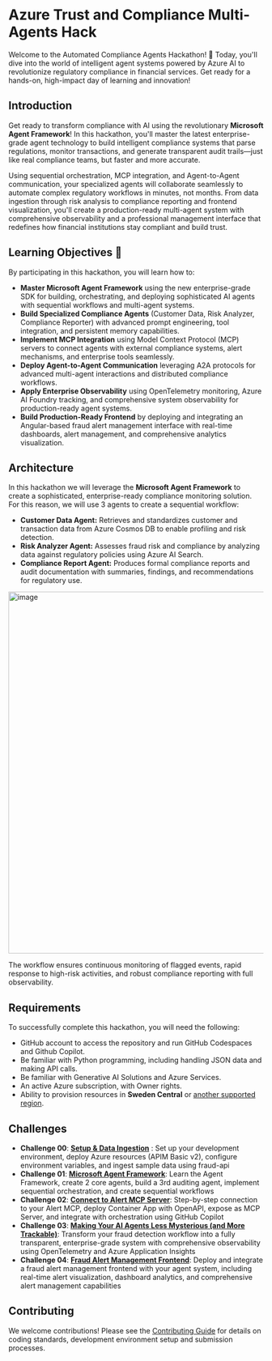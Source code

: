 # Azure Trust and Compliance Multi-Agents Hack 

Welcome to the Automated Compliance Agents Hackathon! 🏦 Today, you'll dive into the world of intelligent agent systems powered by Azure AI to revolutionize regulatory compliance in financial services. Get ready for a hands-on, high-impact day of learning and innovation!

## Introduction 

Get ready to transform compliance with AI using the revolutionary **Microsoft Agent Framework**! In this hackathon, you'll master the latest enterprise-grade agent technology to build intelligent compliance systems that parse regulations, monitor transactions, and generate transparent audit trails—just like real compliance teams, but faster and more accurate. 

Using sequential orchestration, MCP integration, and Agent-to-Agent communication, your specialized agents will collaborate seamlessly to automate complex regulatory workflows in minutes, not months. From data ingestion through risk analysis to compliance reporting and frontend visualization, you'll create a production-ready multi-agent system with comprehensive observability and a professional management interface that redefines how financial institutions stay compliant and build trust. 

## Learning Objectives 🎯

By participating in this hackathon, you will learn how to:

- **Master Microsoft Agent Framework** using the new enterprise-grade SDK for building, orchestrating, and deploying sophisticated AI agents with sequential workflows and multi-agent systems.
- **Build Specialized Compliance Agents** (Customer Data, Risk Analyzer, Compliance Reporter) with advanced prompt engineering, tool integration, and persistent memory capabilities.
- **Implement MCP Integration** using Model Context Protocol (MCP) servers to connect agents with external compliance systems, alert mechanisms, and enterprise tools seamlessly.
- **Deploy Agent-to-Agent Communication** leveraging A2A protocols for advanced multi-agent interactions and distributed compliance workflows.
- **Apply Enterprise Observability** using OpenTelemetry monitoring, Azure AI Foundry tracking, and comprehensive system observability for production-ready agent systems.
- **Build Production-Ready Frontend** by deploying and integrating an Angular-based fraud alert management interface with real-time dashboards, alert management, and comprehensive analytics visualization.

## Architecture

In this hackathon we will leverage the **Microsoft Agent Framework** to create a sophisticated, enterprise-ready compliance monitoring solution. For this reason, we will use 3 agents to create a sequential workflow: 

- **Customer Data Agent:** Retrieves and standardizes customer and transaction data from Azure Cosmos DB to enable profiling and risk detection.
- **Risk Analyzer Agent:** Assesses fraud risk and compliance by analyzing data against regulatory policies using Azure AI Search.
- **Compliance Report Agent:** Produces formal compliance reports and audit documentation with summaries, findings, and recommendations for regulatory use.

<img width="1744" height="715" alt="image" src="https://github.com/user-attachments/assets/ef171385-4141-46e1-acff-95204b351335" />

The workflow ensures continuous monitoring of flagged events, rapid response to high-risk activities, and robust compliance reporting with full observability.

## Requirements
To successfully complete this hackathon, you will need the following:

- GitHub account to access the repository and run GitHub Codespaces and Github Copilot. 
- Be familiar with Python programming, including handling JSON data and making API calls.​ 
- Be familiar with Generative AI Solutions and Azure  Services. 
- An active Azure subscription, with Owner rights. 
- Ability to provision resources in **Sweden Central** or [another supported region](https://learn.microsoft.com/en-us/azure/ai-foundry/openai/concepts/models?tabs=global-standard%2Cstandard-chat-completions#global-standard-model-availability). 

## Challenges

- **Challenge 00**: **[Setup & Data Ingestion](challenge-0/readme.md)** : Set up your development environment, deploy Azure resources (APIM Basic v2), configure environment variables, and ingest sample data using fraud-api
- **Challenge 01**: **[Microsoft Agent Framework](challenge-1/README.md)**: Learn the Agent Framework, create 2 core agents, build a 3rd auditing agent, implement sequential orchestration, and create sequential workflows
- **Challenge 02**: **[Connect to Alert MCP Server](challenge-2/readme.md)**: Step-by-step connection to your Alert MCP, deploy Container App with OpenAPI, expose as MCP Server, and integrate with orchestration using GitHub Copilot
- **Challenge 03**: **[Making Your AI Agents Less Mysterious (and More Trackable)](challenge-3/readme.md)**: Transform your fraud detection workflow into a fully transparent, enterprise-grade system with comprehensive observability using OpenTelemetry and Azure Application Insights
- **Challenge 04**: **[Fraud Alert Management Frontend](challenge-4/readme.md)**: Deploy and integrate a fraud alert management frontend with your agent system, including real-time alert visualization, dashboard analytics, and comprehensive alert management capabilities


## Contributing
We welcome contributions! Please see the [Contributing Guide](CONTRIBUTING.md) for details on coding standards, development environment setup and submission processes.

